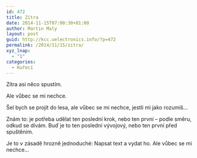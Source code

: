 ```yaml
---
id: 472
title: Zítra
date: 2014-11-15T07:00:30+01:00
author: Martin Maly
layout: post
guid: http://kcc.uelectronics.info/?p=472
permalink: /2014/11/15/zitra/
xyz_lnap:
  - "1"
categories:
  - Kuřecí
---
```

Zítra asi něco spustím.

Ale vůbec se mi nechce.

Šel bych se projít do lesa, ale vůbec se mi nechce, jestli mi jako rozumíš&#8230;

Znám to: je potřeba udělat ten poslední krok, nebo ten první &#8211; podle směru, odkud se dívám. Buď je to ten poslední vývojový, nebo ten první před spuštěním.

Je to v zásadě hrozně jednoduché: Napsat text a vydat ho. Ale vůbec se mi nechce&#8230;
